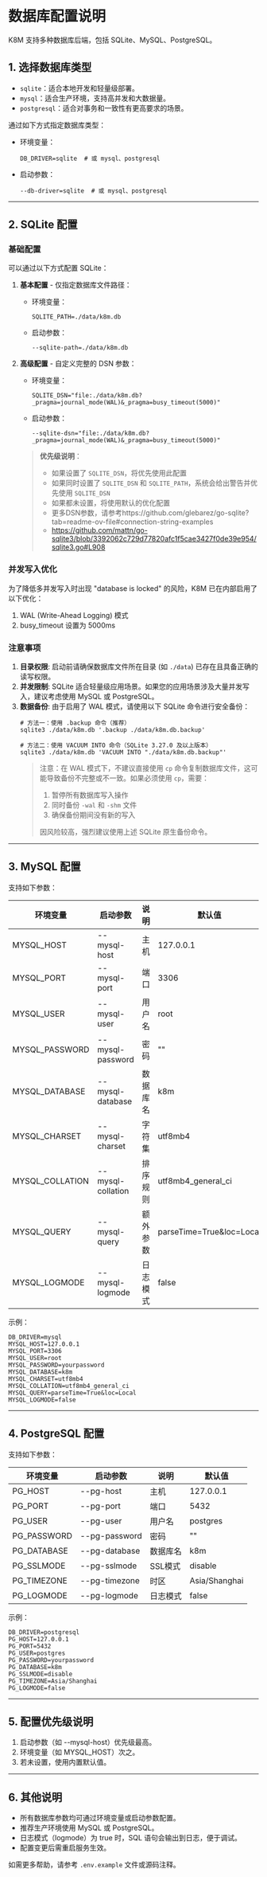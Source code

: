 # 数据库配置说明

K8M 支持多种数据库后端，包括 SQLite、MySQL、PostgreSQL。   
## 1. 选择数据库类型

- `sqlite`：适合本地开发和轻量级部署。
- `mysql`：适合生产环境，支持高并发和大数据量。
- `postgresql`：适合对事务和一致性有更高要求的场景。

通过如下方式指定数据库类型：

- 环境变量：
  ```env
  DB_DRIVER=sqlite  # 或 mysql、postgresql
  ```
- 启动参数：
  ```shell
  --db-driver=sqlite  # 或 mysql、postgresql
  ```

---

## 2. SQLite 配置

### 基础配置

可以通过以下方式配置 SQLite：

1. **基本配置** - 仅指定数据库文件路径：
   - 环境变量：
     ```env
     SQLITE_PATH=./data/k8m.db
     ```
   - 启动参数：
     ```shell
     --sqlite-path=./data/k8m.db
     ```

2. **高级配置** - 自定义完整的 DSN 参数：
   - 环境变量：
     ```env
     SQLITE_DSN="file:./data/k8m.db?_pragma=journal_mode(WAL)&_pragma=busy_timeout(5000)"
     ```
   - 启动参数：
     ```shell
     --sqlite-dsn="file:./data/k8m.db?_pragma=journal_mode(WAL)&_pragma=busy_timeout(5000)"
     ```

   > **优先级说明**：
   > - 如果设置了 `SQLITE_DSN`，将优先使用此配置
   > - 如果同时设置了 `SQLITE_DSN` 和 `SQLITE_PATH`，系统会给出警告并优先使用 `SQLITE_DSN`
   > - 如果都未设置，将使用默认的优化配置
   > - 更多DSN参数，请参考https://github.com/glebarez/go-sqlite?tab=readme-ov-file#connection-string-examples
   > - https://github.com/mattn/go-sqlite3/blob/3392062c729d77820afc1f5cae3427f0de39e954/sqlite3.go#L908
### 并发写入优化

为了降低多并发写入时出现 "database is locked" 的风险，K8M 已在内部启用了以下优化：

1. WAL (Write-Ahead Logging) 模式
2. busy_timeout 设置为 5000ms

### 注意事项

1. **目录权限**: 启动前请确保数据库文件所在目录 (如 `./data`) 已存在且具备正确的读写权限。
2. **并发限制**: SQLite 适合轻量级应用场景。如果您的应用场景涉及大量并发写入，建议考虑使用 MySQL 或 PostgreSQL。
3. **数据备份**: 由于启用了 WAL 模式，请使用以下 SQLite 命令进行安全备份：
   ```shell
   # 方法一：使用 .backup 命令（推荐）
   sqlite3 ./data/k8m.db '.backup ./data/k8m.db.backup'

   # 方法二：使用 VACUUM INTO 命令（SQLite 3.27.0 及以上版本）
   sqlite3 ./data/k8m.db 'VACUUM INTO "./data/k8m.db.backup"'
   ```
   > 注意：在 WAL 模式下，不建议直接使用 `cp` 命令复制数据库文件，这可能导致备份不完整或不一致。如果必须使用 `cp`，需要：
   > 1. 暂停所有数据库写入操作
   > 2. 同时备份 `-wal` 和 `-shm` 文件
   > 3. 确保备份期间没有新的写入
   > 
   > 因风险较高，强烈建议使用上述 SQLite 原生备份命令。

---

## 3. MySQL 配置

支持如下参数：

| 环境变量        | 启动参数          | 说明     | 默认值                   |
| --------------- | ----------------- | -------- | ------------------------ |
| MYSQL_HOST      | --mysql-host      | 主机     | 127.0.0.1                |
| MYSQL_PORT      | --mysql-port      | 端口     | 3306                     |
| MYSQL_USER      | --mysql-user      | 用户名   | root                     |
| MYSQL_PASSWORD  | --mysql-password  | 密码     | ""                       |
| MYSQL_DATABASE  | --mysql-database  | 数据库名 | k8m                      |
| MYSQL_CHARSET   | --mysql-charset   | 字符集   | utf8mb4                  |
| MYSQL_COLLATION | --mysql-collation | 排序规则 | utf8mb4_general_ci       |
| MYSQL_QUERY     | --mysql-query     | 额外参数 | parseTime=True&loc=Local |
| MYSQL_LOGMODE   | --mysql-logmode   | 日志模式 | false                    |

示例：
```env
DB_DRIVER=mysql
MYSQL_HOST=127.0.0.1
MYSQL_PORT=3306
MYSQL_USER=root
MYSQL_PASSWORD=yourpassword
MYSQL_DATABASE=k8m
MYSQL_CHARSET=utf8mb4
MYSQL_COLLATION=utf8mb4_general_ci
MYSQL_QUERY=parseTime=True&loc=Local
MYSQL_LOGMODE=false
```

---

## 4. PostgreSQL 配置

支持如下参数：

| 环境变量    | 启动参数      | 说明     | 默认值        |
| ----------- | ------------- | -------- | ------------- |
| PG_HOST     | --pg-host     | 主机     | 127.0.0.1     |
| PG_PORT     | --pg-port     | 端口     | 5432          |
| PG_USER     | --pg-user     | 用户名   | postgres      |
| PG_PASSWORD | --pg-password | 密码     | ""            |
| PG_DATABASE | --pg-database | 数据库名 | k8m           |
| PG_SSLMODE  | --pg-sslmode  | SSL模式  | disable       |
| PG_TIMEZONE | --pg-timezone | 时区     | Asia/Shanghai |
| PG_LOGMODE  | --pg-logmode  | 日志模式 | false         |

示例：
```env
DB_DRIVER=postgresql
PG_HOST=127.0.0.1
PG_PORT=5432
PG_USER=postgres
PG_PASSWORD=yourpassword
PG_DATABASE=k8m
PG_SSLMODE=disable
PG_TIMEZONE=Asia/Shanghai
PG_LOGMODE=false
```

---

## 5. 配置优先级说明

1. 启动参数（如 --mysql-host）优先级最高。
2. 环境变量（如 MYSQL_HOST）次之。
3. 若未设置，使用内置默认值。

---

## 6. 其他说明

- 所有数据库参数均可通过环境变量或启动参数配置。
- 推荐生产环境使用 MySQL 或 PostgreSQL。
- 日志模式（logmode）为 true 时，SQL 语句会输出到日志，便于调试。
- 配置变更后需重启服务生效。

如需更多帮助，请参考 `.env.example` 文件或源码注释。